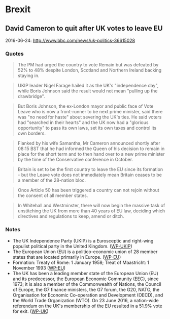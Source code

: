 Brexit
======

David Cameron to quit after UK votes to leave EU
------------------------------------------------
2016-06-24: http://www.bbc.com/news/uk-politics-36615028

### Quotes
> The PM had urged the country to vote Remain but was defeated by 52% to
> 48% despite London, Scotland and Northern Ireland backing staying in.

<!-- -->

> UKIP leader Nigel Farage hailed it as the UK's "independence day",
> while Boris Johnson said the result would not mean "pulling up the
> drawbridge".

<!-- -->

> But Boris Johnson, the ex-London mayor and public face of Vote Leave
> who is now a front-runner to be next prime minister, said there was
> "no need for haste" about severing the UK's ties. He said voters had
> "searched in their hearts" and the UK now had a "glorious opportunity"
> to pass its own laws, set its own taxes and control its own borders.

<!-- -->

> Flanked by his wife Samantha, Mr Cameron announced shortly after 08:15
> BST that he had informed the Queen of his decision to remain in place
> for the short term and to then hand over to a new prime minister by
> the time of the Conservative conference in October.

<!-- -->

> Britain is set to be the first country to leave the EU since its
> formation - but the Leave vote does not immediately mean Britain
> ceases to be a member of the 28-nation bloc.

<!-- -->

> Once Article 50 has been triggered a country can not rejoin without
> the consent of all member states.

<!-- -->

> In Whitehall and Westminster, there will now begin the massive task of
> unstitching the UK from more than 40 years of EU law, deciding which
> directives and regulations to keep, amend or ditch.

### Notes
- The UK Independence Party (UKIP) is a Eurosceptic and right-wing
  populist political party in the United Kingdom. ([WP-UKIP][])
- The European Union (EU) is a politico-economic union of 28 member
  states that are located primarily in Europe. ([WP-EU][])
- Formation: Treaty of Rome: 1 January 1958;
  Treat of Maastricht: 1 November 1993 ([WP-EU][])
- The UK has been a leading member state of the European Union (EU) and
  its predecessor, the European Economic Community (EEC), since 1973; it
  is also a member of the Commonwealth of Nations, the Council of
  Europe, the G7 finance ministers, the G7 forum, the G20, NATO, the
  Organisation for Economic Co-operation and Development (OECD), and the
  World Trade Organization (WTO). On 23 June 2016, a nation-wide
  referendum on the UK's membership of the EU resulted in a 51.9% vote
  for exit. ([WP-UK][])

[WP-UKIP]: https://en.wikipedia.org/wiki/UK_Independence_Party
[WP-EU]: https://en.wikipedia.org/wiki/European_Union
[WP-UK]: https://en.wikipedia.org/wiki/United_Kingdom
